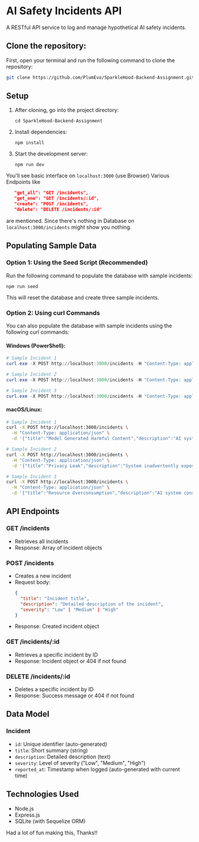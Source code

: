 # AI Safety Incidents API

A RESTful API service to log and manage hypothetical AI safety incidents.

## Clone the repository:

First, open your terminal and run the following command to clone the repository:

```bash
git clone https://github.com/PlumEvo/SparkleHood-Backend-Assignment.git
```

## Setup
1. After cloning, go into the project directory:
   ```
   cd SparkleHood-Backend-Assignment
   ```

2. Install dependencies:
   ```
   npm install
   ```

3. Start the development server:
   ```
   npm run dev
   ```
You'll see basic interface on ``localhost:3000`` (use Browser)
Various Endpoints like 
```json
   "get_all": "GET /incidents",
   "get_one": "GET /incidents/:id",
   "create": "POST /incidents",
   "delete": "DELETE /incidents/:id"
```
are mentioned. Since there's nothing in Database on ``localhost:3000/incidents`` might show you nothing.

## Populating Sample Data

### Option 1: Using the Seed Script (Recommended)

Run the following command to populate the database with sample incidents:

```
npm run seed
```

This will reset the database and create three sample incidents.

### Option 2: Using curl Commands

You can also populate the database with sample incidents using the following curl commands:

#### Windows (PowerShell):

```powershell
# Sample Incident 1
curl.exe -X POST http://localhost:3000/incidents -H "Content-Type: application/json" -d "{\"title\":\"Model Generated Harmful Content\",\"description\":\"AI system produced inappropriate content despite safety measures\",\"severity\":\"Medium\"}"

# Sample Incident 2
curl.exe -X POST http://localhost:3000/incidents -H "Content-Type: application/json" -d "{\"title\":\"Privacy Leak\",\"description\":\"System inadvertently exposed user data in responses\",\"severity\":\"High\"}"

# Sample Incident 3
curl.exe -X POST http://localhost:3000/incidents -H "Content-Type: application/json" -d "{\"title\":\"Resource Overconsumption\",\"description\":\"AI system consumed excessive computational resources during routine operation\",\"severity\":\"Low\"}"
```

#### macOS/Linux:

```bash
# Sample Incident 1
curl -X POST http://localhost:3000/incidents \
  -H "Content-Type: application/json" \
  -d '{"title":"Model Generated Harmful Content","description":"AI system produced inappropriate content despite safety measures","severity":"Medium"}'

# Sample Incident 2
curl -X POST http://localhost:3000/incidents \
  -H "Content-Type: application/json" \
  -d '{"title":"Privacy Leak","description":"System inadvertently exposed user data in responses","severity":"High"}'

# Sample Incident 3
curl -X POST http://localhost:3000/incidents \
  -H "Content-Type: application/json" \
  -d '{"title":"Resource Overconsumption","description":"AI system consumed excessive computational resources during routine operation","severity":"Low"}'
```

## API Endpoints

### GET /incidents
- Retrieves all incidents
- Response: Array of incident objects

### POST /incidents
- Creates a new incident
- Request body:
  ```json
  {
    "title": "Incident title",
    "description": "Detailed description of the incident",
    "severity": "Low" | "Medium" | "High"
  }
  ```
- Response: Created incident object

### GET /incidents/:id
- Retrieves a specific incident by ID
- Response: Incident object or 404 if not found

### DELETE /incidents/:id
- Deletes a specific incident by ID
- Response: Success message or 404 if not found

## Data Model

### Incident
- `id`: Unique identifier (auto-generated)
- `title`: Short summary (string)
- `description`: Detailed description (text)
- `severity`: Level of severity ("Low", "Medium", "High")
- `reported_at`: Timestamp when logged (auto-generated with current time)

## Technologies Used
- Node.js
- Express.js
- SQLite (with Sequelize ORM)

Had a lot of fun making this, Thanks!!
